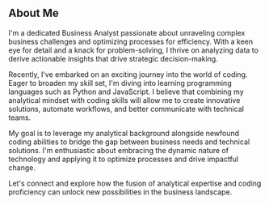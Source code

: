 ## About Me

I'm a dedicated Business Analyst passionate about unraveling complex business challenges and optimizing processes for efficiency. With a keen eye for detail and a knack for problem-solving, I thrive on analyzing data to derive actionable insights that drive strategic decision-making.

Recently, I've embarked on an exciting journey into the world of coding. Eager to broaden my skill set, I'm diving into learning programming languages such as Python and JavaScript. I believe that combining my analytical mindset with coding skills will allow me to create innovative solutions, automate workflows, and better communicate with technical teams.

My goal is to leverage my analytical background alongside newfound coding abilities to bridge the gap between business needs and technical solutions. I'm enthusiastic about embracing the dynamic nature of technology and applying it to optimize processes and drive impactful change.

Let's connect and explore how the fusion of analytical expertise and coding proficiency can unlock new possibilities in the business landscape.
